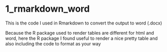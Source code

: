 # 1_rmarkdown_word
This is the code I used in Rmarkdown to convert the output to word (.docx)

Because the R package used to render tables are different for html and word, here the R package I found useful to render a nice pretty table and also including the code to format as your way
